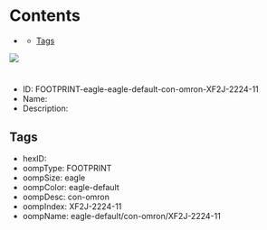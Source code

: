 



Contents
========

* [](#)
	* [Tags](#tags)
  
![][im]
# 

- ID: FOOTPRINT-eagle-eagle-default-con-omron-XF2J-2224-11
- Name: 
- Description: 

## Tags

- hexID: 
- oompType: FOOTPRINT
- oompSize: eagle
- oompColor: eagle-default
- oompDesc: con-omron
- oompIndex: XF2J-2224-11
- oompName: eagle-default/con-omron/XF2J-2224-11



[im]: image.png
